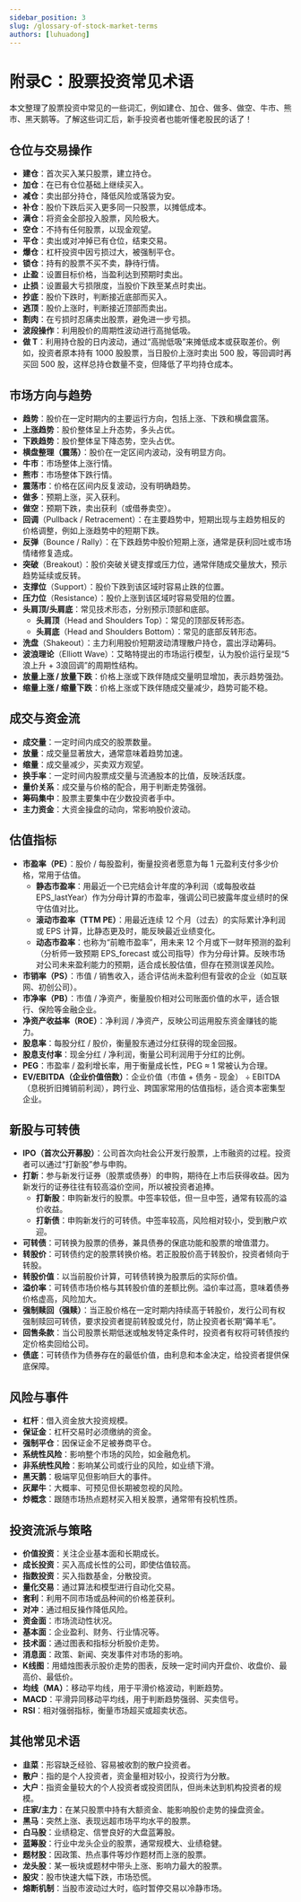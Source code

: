 ```yaml
---
sidebar_position: 3
slug: /glossary-of-stock-market-terms
authors: [luhuadong]
---
```


# 附录C：股票投资常见术语

本文整理了股票投资中常见的一些词汇，例如建仓、加仓、做多、做空、牛市、熊市、黑天鹅等。了解这些词汇后，新手投资者也能听懂老股民的话了！



## 仓位与交易操作

- **建仓**：首次买入某只股票，建立持仓。
- **加仓**：在已有仓位基础上继续买入。
- **减仓**：卖出部分持仓，降低风险或落袋为安。
- **补仓**：股价下跌后买入更多同一只股票，以摊低成本。
- **满仓**：将资金全部投入股票，风险极大。
- **空仓**：不持有任何股票，以现金观望。
- **平仓**：卖出或对冲掉已有仓位，结束交易。
- **爆仓**：杠杆投资中因亏损过大，被强制平仓。
- **锁仓**：持有的股票不买不卖，静待行情。
- **止盈**：设置目标价格，当盈利达到预期时卖出。
- **止损**：设置最大亏损限度，当股价下跌至某点时卖出。
- **抄底**：股价下跌时，判断接近底部而买入。
- **逃顶**：股价上涨时，判断接近顶部而卖出。
- **割肉**：在亏损时忍痛卖出股票，避免进一步亏损。
- **波段操作**：利用股价的周期性波动进行高抛低吸。
- **做 T**：利用持仓股的日内波动，通过“高抛低吸”来摊低成本或获取差价。例如，投资者原本持有 1000 股股票，当日股价上涨时卖出 500 股，等回调时再买回 500 股，这样总持仓数量不变，但降低了平均持仓成本。



## 市场方向与趋势

- **趋势**：股价在一定时期内的主要运行方向，包括上涨、下跌和横盘震荡。
- **上涨趋势**：股价整体呈上升态势，多头占优。
- **下跌趋势**：股价整体呈下降态势，空头占优。
- **横盘整理（震荡）**：股价在一定区间内波动，没有明显方向。
- **牛市**：市场整体上涨行情。
- **熊市**：市场整体下跌行情。
- **震荡市**：价格在区间内反复波动，没有明确趋势。
- **做多**：预期上涨，买入获利。
- **做空**：预期下跌，卖出获利（或借券卖空）。
- **回调**（Pullback / Retracement）：在主要趋势中，短期出现与主趋势相反的价格调整，例如上涨趋势中的短期下跌。
- **反弹**（Bounce / Rally）：在下跌趋势中股价短期上涨，通常是获利回吐或市场情绪修复造成。
- **突破**（Breakout）：股价突破关键支撑或压力位，通常伴随成交量放大，预示趋势延续或反转。
- **支撑位**（Support）：股价下跌到该区域时容易止跌的位置。
- **压力位**（Resistance）：股价上涨到该区域时容易受阻的位置。
- **头肩顶/头肩底**：常见技术形态，分别预示顶部和底部。
  - **头肩顶**（Head and Shoulders Top）：常见的顶部反转形态。
  - **头肩底**（Head and Shoulders Bottom）：常见的底部反转形态。
- **洗盘**（Shakeout）：主力利用股价短期波动清理散户持仓，震出浮动筹码。
- **波浪理论**（Elliott Wave）：艾略特提出的市场运行模型，认为股价运行呈现“5浪上升 + 3浪回调”的周期性结构。
- **放量上涨 / 放量下跌**：价格上涨或下跌伴随成交量明显增加，表示趋势强劲。
- **缩量上涨 / 缩量下跌**：价格上涨或下跌伴随成交量减少，趋势可能不稳。



## 成交与资金流

- **成交量**：一定时间内成交的股票数量。
- **放量**：成交量显著放大，通常意味着趋势加速。
- **缩量**：成交量减少，买卖双方观望。
- **换手率**：一定时间内股票成交量与流通股本的比值，反映活跃度。
- **量价关系**：成交量与价格的配合，用于判断走势强弱。
- **筹码集中**：股票主要集中在少数投资者手中。
- **主力资金**：大资金操盘的动向，常影响股价波动。



## 估值指标

- **市盈率（PE）**：股价 / 每股盈利，衡量投资者愿意为每 1 元盈利支付多少价格，常用于估值。
  - **静态市盈率**：用最近一个已完结会计年度的净利润（或每股收益 EPS_lastYear）作为分母计算的市盈率，强调公司已披露年度业绩时的保守估值对比。
  - **滚动市盈率（TTM PE）**：用最近连续 12 个月（过去）的实际累计净利润或 EPS 计算，比静态更及时，能反映最近业绩变化。
  - **动态市盈率**：也称为“前瞻市盈率”，用未来 12 个月或下一财年预测的盈利（分析师一致预期 EPS_forecast 或公司指导）作为分母计算。反映市场对公司未来盈利能力的预期，适合成长股估值，但存在预测误差风险。
- **市销率（PS）**：市值 / 销售收入，适合评估尚未盈利但有营收的企业（如互联网、初创公司）。
- **市净率（PB）**：市值 / 净资产，衡量股价相对公司账面价值的水平，适合银行、保险等金融企业。
- **净资产收益率（ROE）**：净利润 / 净资产，反映公司运用股东资金赚钱的能力。
- **股息率**：每股分红 / 股价，衡量股东通过分红获得的现金回报。
- **股息支付率**：现金分红 / 净利润，衡量公司利润用于分红的比例。
- **PEG**：市盈率 / 盈利增长率，用于衡量成长性，PEG ≈ 1 常被认为合理。
- **EV/EBITDA（企业价值倍数）**：企业价值（市值 + 债务 - 现金） ÷ EBITDA（息税折旧摊销前利润），跨行业、跨国家常用的估值指标，适合资本密集型企业。



## 新股与可转债

- **IPO（首次公开募股）**：公司首次向社会公开发行股票，上市融资的过程。投资者可以通过“打新股”参与申购。
- **打新**：参与新发行证券（股票或债券）的申购，期待在上市后获得收益。因为新发行的证券往往有较高溢价空间，所以被投资者追捧。
  - **打新股**：申购新发行的股票。中签率较低，但一旦中签，通常有较高的溢价收益。
  - **打新债**：申购新发行的可转债。中签率较高，风险相对较小，受到散户欢迎。
- **可转债**：可转换为股票的债券，兼具债券的保底功能和股票的增值潜力。
- **转股价**：可转债约定的股票转换价格。若正股股价高于转股价，投资者倾向于转股。
- **转股价值**：以当前股价计算，可转债转换为股票后的实际价值。
- **溢价率**：可转债市场价格与其转股价值的差额比例。溢价率过高，意味着债券价格虚高，风险加大。
- **强制赎回（强赎）**：当正股价格在一定时期内持续高于转股价，发行公司有权强制赎回可转债，要求投资者提前转股或兑付，防止投资者长期“薅羊毛”。
- **回售条款**：当公司股票长期低迷或触发特定条件时，投资者有权将可转债按约定价格卖回给公司。
- **债底**：可转债作为债券存在的最低价值，由利息和本金决定，给投资者提供保底保障。



## 风险与事件

- **杠杆**：借入资金放大投资规模。
- **保证金**：杠杆交易时必须缴纳的资金。
- **强制平仓**：因保证金不足被券商平仓。
- **系统性风险**：影响整个市场的风险，如金融危机。
- **非系统性风险**：影响某公司或行业的风险，如业绩下滑。
- **黑天鹅**：极端罕见但影响巨大的事件。
- **灰犀牛**：大概率、可预见但长期被忽视的风险。
- **炒概念**：跟随市场热点题材买入相关股票，通常带有投机性质。



## 投资流派与策略

- **价值投资**：关注企业基本面和长期成长。
- **成长投资**：买入高成长性的公司，即使估值较高。
- **指数投资**：买入指数基金，分散投资。
- **量化交易**：通过算法和模型进行自动化交易。
- **套利**：利用不同市场或品种间的价格差获利。
- **对冲**：通过相反操作降低风险。
- **资金面**：市场流动性状况。
- **基本面**：企业盈利、财务、行业情况等。
- **技术面**：通过图表和指标分析股价走势。
- **消息面**：政策、新闻、突发事件对市场的影响。
- **K线图**：用蜡烛图表示股价走势的图表，反映一定时间内开盘价、收盘价、最高价、最低价。
- **均线（MA）**：移动平均线，用于平滑价格波动，判断趋势。
- **MACD**：平滑异同移动平均线，用于判断趋势强弱、买卖信号。
- **RSI**：相对强弱指标，衡量市场超买或超卖状态。



## 其他常见术语

- **韭菜**：形容缺乏经验、容易被收割的散户投资者。
- **散户**：指的是个人投资者，资金量相对较小，投资行为分散。
- **大户**：指资金量较大的个人投资者或投资团队，但尚未达到机构投资者的规模。
- **庄家/主力**：在某只股票中持有大额资金、能影响股价走势的操盘资金。
- **黑马**：突然上涨、表现远超市场平均水平的股票。
- **白马股**：业绩稳定、信誉良好的大盘蓝筹股。
- **蓝筹股**：行业中龙头企业的股票，通常规模大、业绩稳健。
- **题材股**：因政策、热点事件等炒作题材而上涨的股票。
- **龙头股**：某一板块或题材中带头上涨、影响力最大的股票。
- **股灾**：股市快速大幅下跌，市场恐慌。
- **熔断机制**：当股市波动过大时，临时暂停交易以冷静市场。
